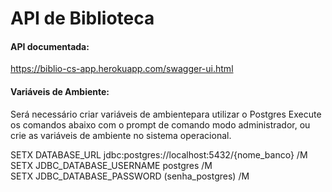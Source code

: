 # API de Biblioteca

#### API documentada:
https://biblio-cs-app.herokuapp.com/swagger-ui.html
<br>

#### Variáveis de Ambiente:
Será necessário criar variáveis de ambientepara utilizar o Postgres
Execute os comandos abaixo com o prompt de comando modo administrador, ou crie as variáveis de ambiente no sistema operacional.

SETX DATABASE_URL jdbc:postgres://localhost:5432/{nome_banco} /M <br>
SETX JDBC_DATABASE_USERNAME postgres /M <br>
SETX JDBC_DATABASE_PASSWORD (senha_postgres) /M <br>

